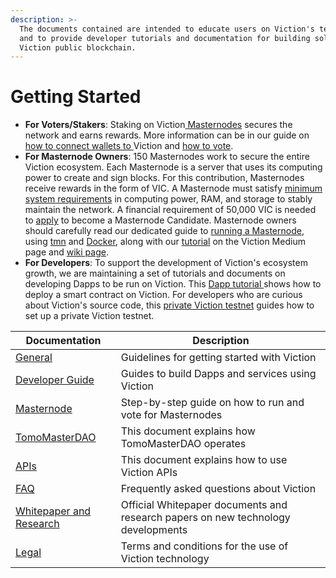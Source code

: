 ```yaml
---
description: >-
  The documents contained are intended to educate users on Viction's technology
  and to provide developer tutorials and documentation for building solutions on
  Viction public blockchain.
---
```


# Getting Started

* **For Voters/Stakers**: Staking on Viction[ Masternodes](https://master.Viction.com/) secures the network and earns rewards. More information can be in our guide on [how to connect wallets to ](https://docs.Viction.com/general/how-to-connect-to-Viction-network)Viction and [how to vote](https://youtu.be/tXp4WHl\_sxY).
* **For Masternode Owners**: 150 Masternodes work to secure the entire Viction ecosystem. Each Masternode is a server that uses its computing power to create and sign blocks. For this contribution, Masternodes receive rewards in the form of VIC. A Masternode must satisfy [minimum system requirements](masternode/requirements.md) in computing power, RAM, and storage to stably maintain the network. A financial requirement of 50,000 VIC is needed to [apply](masternode/apply-your-node.md) to become a Masternode Candidate. Masternode owners should carefully read our dedicated guide to [running a Masternode](masternode/run-a-full-node/), using [tmn](masternode/run-a-full-node/tmn.md) and [Docker](masternode/run-a-full-node/docker.md), along with our [tutorial](https://medium.com/Viction/how-to-run-a-Viction-masternode-from-a-to-z-3793752dc3d1) on the Viction Medium page and [wiki page](https://github.com/Viction/docs/wiki).
* **For Developers**: To support the development of Viction's ecosystem growth, we are maintaining a set of tutorials and documents on developing Dapps to be run on Viction. This [Dapp tutorial ](https://docs.Viction.com/developer-guide/building-dapp-on-Viction)shows how to deploy a smart contract on Viction. For developers who are curious about Viction's source code, this [private Viction testnet](https://docs.Viction.com/developer-guide/working-with-Viction/Viction-private-testnet-setup) guides how to set up a private Viction testnet.

| **Documentation**                                   | Description                                                                      |
| --------------------------------------------------- | -------------------------------------------------------------------------------- |
| [General](general/)                                 | Guidelines for getting started with Viction                                      |
| [Developer Guide](developer-guide/)                 | Guides to build Dapps and services using Viction                                 |
| [Masternode](masternode/)                           | Step-by-step guide on how to run and vote for Masternodes                        |
| [TomoMasterDAO](tomomasterdao/)                     | This document explains how TomoMasterDAO operates                                |
| [APIs](https://apidocs.Viction.com)               | This document explains how to use Viction APIs                                   |
| [FAQ](faq/)                                         | Frequently asked questions about Viction                                         |
| [Whitepaper and Research](whitepaper-and-research/) | Official Whitepaper documents and research papers on new technology developments |
| [Legal](legal/)                                     | Terms and conditions for the use of Viction technology                           |

